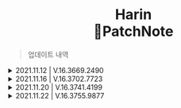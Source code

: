 <h1 align="center">Harin<br>📝PatchNote</h1>

> 업데이트 내역
<details>
<summary>2021.11.12 | V.16.3669.2490</summary>

+ 욕설감지 기능 추가
  + 이제부터 욕설 감지 채널을 설정하여 클린한 채팅을 만들어줘요.
  + 사용된 욕설 감지 소스 [[Seol7523/KoreanBadwordDetection](https://github.com/Seol7523/KoreanBadwordDetection)]
+ 레벨링 수정
  + 기존 `-HNoLv(레벨업 알림 무시코드)`를 `-HOnLv(레벨업 알림 코드)`로 기본적으로는 알림이 따로 오지않지만 설정할시 알림이 오도록 하였습니다.
+ 옵션 선지 수정
  + 위 사항으로 인해 옵션의 선지변경 및 추가되었습니다.
</details>
<details>
<summary>2021.11.16 | V.16.3702.7723</summary>

+ <img src="https://theme.zdassets.com/theme_assets/1696093/5109bde31eaa326750865af6c220ea865b16013b.png" width=18 align="center">애니 검색기능 추가
  + 이제부터 애니 검색을 디스코드에서 하실 수 있어요.
  + 감상한 애니에 대한 의견을 남기고 싶으신 분들을 위해 댓글도 다실 수 있어요. 
    + 기본적으로는 댓글달 애니 임베드메세지를 답장하는 형태로 사용해야해요.
    + ![사용법](https://media.discordapp.net/attachments/889514827905630290/909987772465565706/unknown.png?width=449&height=676)
    + 모든 댓글은 기록에 남으니 악성 댓글은 무통보 삭제처리가 되니 조심해주세요.
      + `ㅎ애니 댓글달기 [댓글내용]`
      + `ㅎ애니 댓글수정 [수정할 내용]`
      + `ㅎ애니 댓글삭제`
  + 애니검색은 <img src="https://theme.zdassets.com/theme_assets/1696093/5109bde31eaa326750865af6c220ea865b16013b.png" width=18 align="center">[라프텔](https://laftel.net/) API를 사용합니다.
</details>
<details>
<summary>2021.11.20 | V.16.3741.4199</summary>

+ 잡업데이트
  + 잡다한 소스를 정리하였습니다.
</details>
<details>
<summary>2021.11.22 | V.16.3755.9877</summary>

+ 중규모 업데이트(유튜브/트위치/태그 기능추가)
  + 유튜브 검색과 업로드알림기능이 추가되었습니다.
    + `ㅎ유튜브 [검색할 내용]`
    + `ㅎ유튜브 등록 @알림역할 #알림채널 [채널ID]`
    + `ㅎ유튜브 해제`
  + 트위치 검색과 스트리밍알림기능이 추가되었습니다.
    + `ㅎ트위치`
    + `ㅎ트위치 검색 [유저ID]`
    + `트위치 등록 @알림역할 #알림채널 [유저ID]`
    + `ㅎ트위치 해제`
  + 태그기능이 추가되었습니다.
    + 일일히 알려주기 귀찮으셨다구요? 그러면 태그 기능으로 알려주세요!
      + `ㅎ태그`
        + 태그 목록을 보여드려요.
      + `ㅎ태그 [제목]`
        + 입력한 제목의 설명을 보여드려요.
      + `ㅎ태그 등록 [제목,설명]`
        + 태그를 등록해요.
        + ⚠제목과 설명을 구분하기위해 **꼭!** 쉼표가 있어야해요.
        + 올바른 사용예시: `ㅎ태그 수정 제목,설명`
      + `ㅎ태그 수정 [제목,설명]`
        + 태그를 수정해요.
        + ⚠제목과 설명을 구분하기위해 **꼭!** 쉼표가 있어야해요.
        + 올바른 사용예시: `ㅎ태그 수정 제목,설명`
      + `ㅎ태그 삭제 [제목]`
        + 입력한 제목의 태그를 삭제해요.
</details>

